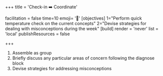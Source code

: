 +++
title = 'Check-in ➡️ Coordinate'

facilitation = false
time=10
emoji= '📝'
[objectives]
1="Perform quick temperature check on the current concepts"
2="Devise strategies for dealing with misconceptions during the week"
[build]
  render = 'never'
  list = 'local'
  publishResources = false

+++

1. Assemble as group
2. Briefly discuss any particular areas of concern following the diagnose block
3. Devise strategies for addressing misconceptions
